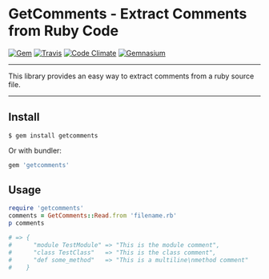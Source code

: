 GetComments - Extract Comments from Ruby Code
==================================================

[![Gem](https://img.shields.io/gem/v/getcomments.svg?style=flat-square)](https://rubygems.org/gems/getcomments)
[![Travis](https://img.shields.io/travis/DannyBen/getcomments.svg?style=flat-square)](https://travis-ci.org/DannyBen/getcomments)
[![Code Climate](https://img.shields.io/codeclimate/github/DannyBen/getcomments.svg?style=flat-square)](https://codeclimate.com/github/DannyBen/getcomments)
[![Gemnasium](https://img.shields.io/gemnasium/DannyBen/getcomments.svg?style=flat-square)](https://gemnasium.com/DannyBen/getcomments)

---

This library provides an easy way to extract comments from a ruby source file.

---


Install
--------------------------------------------------

```
$ gem install getcomments
```

Or with bundler:

```ruby
gem 'getcomments'
```


Usage
--------------------------------------------------

```ruby
require 'getcomments'
comments = GetComments::Read.from 'filename.rb'
p comments

# => {
#      "module TestModule" => "This is the module comment",
#      "class TestClass"   => "This is the class comment",
#      "def some_method"   => "This is a multiline\nmethod comment"
#    }

```